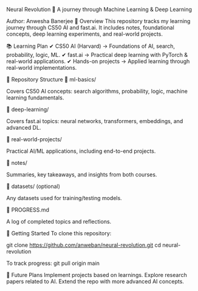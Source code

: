 Neural Revolution 🚀
A journey through Machine Learning & Deep Learning

Author: Anwesha Banerjee
📌 Overview
This repository tracks my learning journey through CS50 AI and fast.ai. It includes notes, foundational concepts, deep learning experiments, and real-world projects.

📚 Learning Plan
✔ CS50 AI (Harvard) → Foundations of AI, search, probability, logic, ML.
✔ fast.ai → Practical deep learning with PyTorch & real-world applications.
✔ Hands-on projects → Applied learning through real-world implementations.

📁 Repository Structure
📂 ml-basics/

Covers CS50 AI concepts: search algorithms, probability, logic, machine learning fundamentals.

📂 deep-learning/

Covers fast.ai topics: neural networks, transformers, embeddings, and advanced DL.

📂 real-world-projects/

Practical AI/ML applications, including end-to-end projects.

📂 notes/

Summaries, key takeaways, and insights from both courses.

📂 datasets/ (optional)

Any datasets used for training/testing models.

📜 PROGRESS.md

A log of completed topics and reflections.

🚀 Getting Started
To clone this repository:

git clone https://github.com/anweban/neural-revolution.git
cd neural-revolution

To track progress:
git pull origin main

🔮 Future Plans
Implement projects based on learnings.
Explore research papers related to AI.
Extend the repo with more advanced AI concepts.






